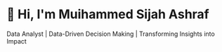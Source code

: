 # 👋 Hi, I'm Muihammed Sijah Ashraf  
Data Analyst | Data-Driven Decision Making | Transforming Insights into Impact  
